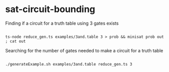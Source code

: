# sat-circuit-bounding

Finding if a circuit for a truth table using 3 gates exists 


<pre><code>
ts-node reduce_gen.ts examples/3and.table 3 > prob && minisat prob out ; cat out
</code></pre>

Searching for the number of gates needed to make a circuit for a truth table

<pre><code>
./generateExample.sh examples/3and.table reduce_gen.ts 3 
</code></pre>

